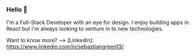 ### Hello 👋

I'm a Full-Stack Developer with an eye for design. I enjoy building apps in React but i'm always looking to venture in to new technologies.

Want to know more?
--> [LinkedIn]: https://www.linkedin.com/in/sebastiangreen13/

<!--
**greenseb/greenseb** is a ✨ _special_ ✨ repository because its `README.md` (this file) appears on your GitHub profile.

Here are some ideas to get you started:

- 🔭 I’m currently working on ...
- 🌱 I’m currently learning ...
- 👯 I’m looking to collaborate on ...
- 🤔 I’m looking for help with ...
- 💬 Ask me about ...
- 📫 How to reach me: ...
- 😄 Pronouns: ...
- ⚡ Fun fact: ...
-->
